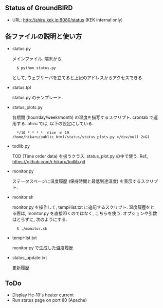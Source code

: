 Status of GroundBIRD
--------------------

- URL: http://ahiru.kek.jp:8080/status (KEK internal only)

各ファイルの説明と使い方
------------------------

- status.py

    メインファイル. 端末から,

        $ python status.py
        
    として, ウェブサーバを立てると上記のアドレスからアクセスできる.

- status.tpl

    status.py のテンプレート.

- status_plots.py

    各期間 (hour/day/week/month) の温度を描写するスクリプト.
	crontab で運用する. ahiru では, 以下の設定にしている.

        */10 * * * *  nice -n 19 /home/hikaru/public_html/status/status_plots.py >/dev/null 2>&1

- todlib.py

    TOD (Time order data) を扱うクラス. status_plot.py の中で使う.
	Ref., https://github.com/i-hikaru/todlib.git

- monitor.py

    ステータスページに温度履歴 (保持時間と最低到達温度) を表示するスクリプト.

- monitor.sh

    monitor.py を操作して, tempHist.txt に追記するスクリプト.
	温度履歴をとる際は, monitor.py を直接叩くのではなく, こちらを使う.
	オプションや引数はとらずに, 次のようにする.

	    $ ./monitor.sh

- tempHist.txt

    monitor.py で生成した温度履歴.

- status_update.txt

    更新履歴.


ToDo
----

- Display He-10's heater current 
- Run status page on port 80 (Apache)

